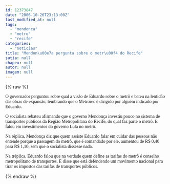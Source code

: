 ```yaml
---
id: 12373847
date: "2006-10-26T23:13:00Z"
last_modified_at: null
tags:
  - "mendonca"
  - "metro"
  - "recife"
categories:
  - "noticias"
title: "Mendon\u00e7a pergunta sobre o metr\u00f4 do Recife"
sutia: null
chapeu: null
autor: null
imagem: null
---
```

{% raw %}
<p><P></p>
<p><P><FONT face=Verdana>O governador perguntou sobre qual a visão de Eduardo sobre o metrô e bateu na lentidão das obras de expansão, lembrando que o Metrorec é dirigido por alguém indicado por Eduardo.</FONT></P></P></p>
<p><P><FONT face=Verdana>O socialista rebateu afirmando que o governo Mendonça investiu pouco no sistema de transportes públicos da Região Metropolitana do Recife, do qual faz parte o metrô. E falou em investimentos do governo Lula no metrô.</FONT></P></p>
<p><P><FONT face=Verdana>Na réplica, Mendonça diz que quem assiste Eduardo falar em cuidar das pessoas não entende porque a passagem do metrô, que é comandado por ele, aumentou de R$ 0,40 para R$ 1,10, sem que o socialista dissesse nada.</FONT></P></p>
<p><P><FONT face=Verdana>Na tréplica, Eduardo falou que na verdade quem define as tarifas do metrô é conselho metropolitano de transportes. E disse que está defendendo um movimento nacional para tirar os impostos das tarifas de transportes públicos.</FONT></P> </p>
{% endraw %}